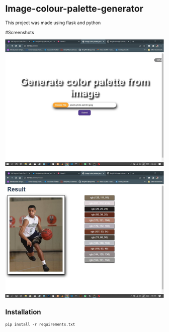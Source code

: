 # Image-colour-palette-generator
This project was made using flask and python

#Screenshots

![Image description](https://github.com/Benji918/Image-colour-palette-generator/blob/master/color1.jpg)

![Image description](https://github.com/Benji918/Image-colour-palette-generator/blob/master/color2.jpg)

## Installation
`pip install -r requirements.txt`
